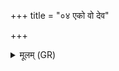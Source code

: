 +++
title = "०४ एको वो देव"

+++
<details><summary>मूलम् (GR)</summary>

एको वो देव उपातिष्ठत्  
स्यन्दमाना उपेत्य ।  
उदानिषुर् महीर् इति  
तस्माद् उदकम् उच्यध्वे ॥
</details>